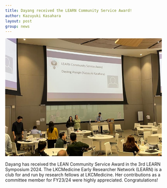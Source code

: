 ```yaml
---
title: Dayang received the LEARN Community Service Award!
author: Kazuyuki Kasahara
layout: post
group: news
---
```

 <img src="/static/img/news/Dayang_LEARN.jpg"  class="img-fluid">

Dayang has received the LEAN Community Service Award in the 3rd LEARN 
Symposium 2024. The LKCMedicine Early Researcher Network (LEARN) is a club for and run by 
research fellows at LKCMedicine. Her contributions as a committee member 
for FY23/24 were highly appreciated. Congratulations!
